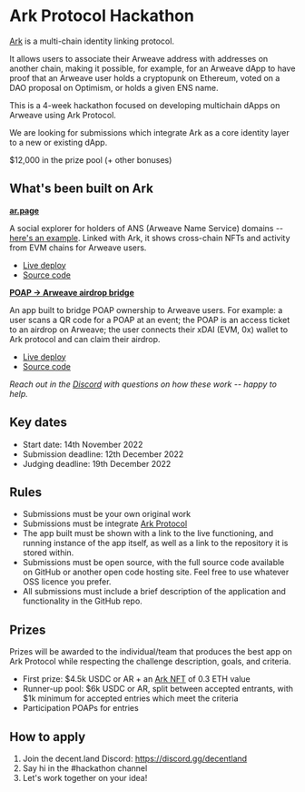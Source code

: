 # Ark Protocol Hackathon

[Ark](https://ark.decent.land) is a multi-chain identity linking protocol.

It allows users to associate their Arweave address with addresses on another chain, making it possible, for example, for an Arweave dApp to have proof that an Arweave user holds a cryptopunk on Ethereum, voted on a DAO proposal on Optimism, or holds a given ENS name.

This is a 4-week hackathon focused on developing multichain dApps on Arweave using Ark Protocol.

We are looking for submissions which integrate Ark as a core identity layer to a new or existing dApp.

$12,000 in the prize pool (+ other bonuses)

## What's been built on Ark

**[ar.page](https://ar.page)**

A social explorer for holders of ANS (Arweave Name Service) domains -- [here's an example](https://xy.ar.page). Linked with Ark, it shows cross-chain NFTs and activity from EVM chains for Arweave users.

* [Live deploy](https://ar.page)
* [Source code](https://github.com/decentldotland/ANS_UI_2.0/)

**[POAP -> Arweave airdrop bridge](https://twitter.com/decentdotland/status/1579010712600731648)**

An app built to bridge POAP ownership to Arweave users. For example: a user scans a QR code for a POAP at an event; the POAP is an access ticket to an airdrop on Arweave; the user connects their xDAI (EVM, 0x) wallet to Ark protocol and can claim their airdrop.

* [Live deploy](https://ar.page/claim)
* [Source code](https://github.com/decentldotland/ans-lisbon-contract)

_Reach out in the [Discord](https://discord.gg/decentland) with questions on how these work -- happy to help._

## Key dates

* Start date: 14th November 2022
* Submission deadline: 12th December 2022
* Judging deadline: 19th December 2022

## Rules

- Submissions must be your own original work
- Submissions must be integrate [Ark Protocol](https://github.com/decentldotland/ark-protocol)
- The app built must be shown with a link to the live functioning, and running instance of the app itself, as well as a link to the repository it is stored within.
- Submissions must be open source, with the full source code available on GitHub or another open code hosting site. Feel free to use whatever OSS licence you prefer.
- All submissions must include a brief description of the application and functionality in the GitHub repo.

## Prizes

Prizes will be awarded to the individual/team that produces the best app on Ark Protocol while respecting the challenge description, goals, and criteria.

- First prize: $4.5k USDC or AR + an [Ark NFT](http://mint.decent.land) of 0.3 ETH value
- Runner-up pool: $6k USDC or AR, split between accepted entrants, with $1k minimum for accepted entries which meet the criteria
- Participation POAPs for entries

## How to apply

1. Join the decent.land Discord: https://discord.gg/decentland
2. Say hi in the #hackathon channel
3. Let's work together on your idea!
